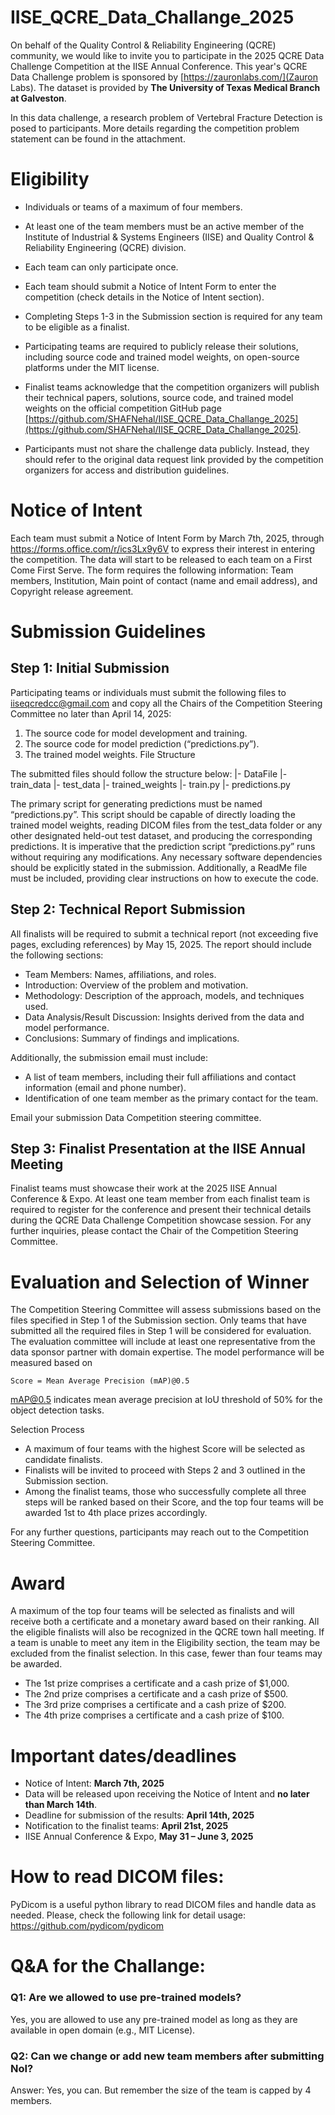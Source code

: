 # IISE_QCRE_Data_Challange_2025
On behalf of the Quality Control & Reliability Engineering (QCRE) community, we would like to invite you to participate in the 2025 QCRE Data Challenge Competition at the IISE Annual Conference. This year's QCRE Data Challenge problem is sponsored by [https://zauronlabs.com/](Zauron Labs). The dataset is provided by **The University of Texas Medical Branch at Galveston**. 

In this data challenge, a research problem of Vertebral Fracture Detection is posed to participants. More details regarding the competition problem statement can be found in the attachment. 

# Eligibility
- Individuals or teams of a maximum of four members.   

- At least one of the team members must be an active member of the Institute of Industrial & Systems Engineers (IISE) and Quality Control & Reliability Engineering (QCRE) division.

- Each team can only participate once.

- Each team should submit a Notice of Intent Form to enter the competition (check details in the Notice of Intent section).

- Completing Steps 1-3 in the Submission section is required for any team to be eligible as a finalist.

- Participating teams are required to publicly release their solutions, including source code and trained model weights, on open-source platforms under the MIT license.

- Finalist teams acknowledge that the competition organizers will publish their technical papers, solutions, source code, and trained model weights on the official competition GitHub page [https://github.com/SHAFNehal/IISE_QCRE_Data_Challange_2025](https://github.com/SHAFNehal/IISE_QCRE_Data_Challange_2025). 
- Participants must not share the challenge data publicly. Instead, they should refer to the original data request link provided by the competition organizers for access and distribution guidelines. 

# Notice of Intent
Each team must submit a Notice of Intent Form by March 7th, 2025, through https://forms.office.com/r/ics3Lx9y6V to express their interest in entering the competition. The data will start to be released to each team on a First Come First Serve. The form requires the following information: Team members, Institution, Main point of contact (name and email address), and Copyright release agreement.

# Submission Guidelines
## Step 1: Initial Submission
Participating teams or individuals must submit the following files to iiseqcredcc@gmail.com and copy all the Chairs of the Competition Steering Committee no later than April 14, 2025:
1.	The source code for model development and training.
2.	The source code for model prediction (“predictions.py”).
3.	The trained model weights.
File Structure

The submitted files should follow the structure below:
    |- DataFile
        |- train_data
        |- test_data
    |- trained_weights
    |- train.py
    |- predictions.py

The primary script for generating predictions must be named “predictions.py”. This script should be capable of directly loading the trained model weights, reading DICOM files from the test_data folder or any other designated held-out test dataset, and producing the corresponding predictions.
It is imperative that the prediction script “predictions.py” runs without requiring any modifications. Any necessary software dependencies should be explicitly stated in the submission. Additionally, a ReadMe file must be included, providing clear instructions on how to execute the code.

## Step 2: Technical Report Submission
All finalists will be required to submit a technical report (not exceeding five pages, excluding references) by May 15, 2025. The report should include the following sections:
-	Team Members: Names, affiliations, and roles.
-	Introduction: Overview of the problem and motivation.
-	Methodology: Description of the approach, models, and techniques used.
-	Data Analysis/Result Discussion: Insights derived from the data and model performance.
-	Conclusions: Summary of findings and implications.

Additionally, the submission email must include:
-	A list of team members, including their full affiliations and contact information (email and phone number).
-	Identification of one team member as the primary contact for the team.

Email your submission Data Competition steering committee. 

## Step 3: Finalist Presentation at the IISE Annual Meeting
Finalist teams must showcase their work at the 2025 IISE Annual Conference & Expo. At least one team member from each finalist team is required to register for the conference and present their technical details during the QCRE Data Challenge Competition showcase session.
For any further inquiries, please contact the Chair of the Competition Steering Committee.

# Evaluation and Selection of Winner
The Competition Steering Committee will assess submissions based on the files specified in Step 1 of the Submission section. Only teams that have submitted all the required files in Step 1 will be considered for evaluation. The evaluation committee will include at least one representative from the data sponsor partner with domain expertise.
The model performance will be measured based on 

```
Score = Mean Average Precision (mAP)@0.5 
```

mAP@0.5 indicates mean average precision at IoU threshold of 50% for the object detection tasks.

Selection Process
- A maximum of four teams with the highest Score will be selected as candidate finalists.
- Finalists will be invited to proceed with Steps 2 and 3 outlined in the Submission section.
- Among the finalist teams, those who successfully complete all three steps will be ranked based on their Score, and the top four teams will be awarded 1st to 4th place prizes accordingly.

For any further questions, participants may reach out to the Competition Steering Committee.

# Award
A maximum of the top four teams will be selected as finalists and will receive both a certificate and a monetary award based on their ranking. All the eligible finalists will also be recognized in the QCRE town hall meeting. If a team is unable to meet any item in the Eligibility section, the team may be excluded from the finalist selection. In this case, fewer than four teams may be awarded. 
- The 1st prize comprises a certificate and a cash prize of $1,000. 
- The 2nd prize comprises a certificate and a cash prize of $500. 
- The 3rd prize comprises a certificate and a cash prize of $200. 
- The 4th prize comprises a certificate and a cash prize of $100. 

# Important dates/deadlines
- Notice of Intent: **March 7th, 2025**
- Data will be released upon receiving the Notice of Intent and **no later than March 14th**.
- Deadline for submission of the results: **April 14th, 2025**
- Notification to the finalist teams: **April 21st, 2025**
- IISE Annual Conference & Expo, **May 31 – June 3, 2025**

# How to read DICOM files:
PyDicom is a useful python library to read DICOM files and handle data as needed. Please, check the following link for detail usage: https://github.com/pydicom/pydicom


# Q&A for the Challange:
### Q1: Are we allowed to use pre-trained models?
Yes, you are allowed to use any pre-trained model as long as they are available in open domain (e.g., MIT License). 

### Q2: Can we change or add new team members after submitting NoI?
Answer: Yes, you can. But remember the size of the team is capped by 4 members.
